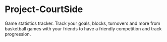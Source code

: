 # Project-CourtSide
Game statistics tracker. Track your goals, blocks, turnovers and more from basketball games with your friends to have a friendly competition and track progression. 
